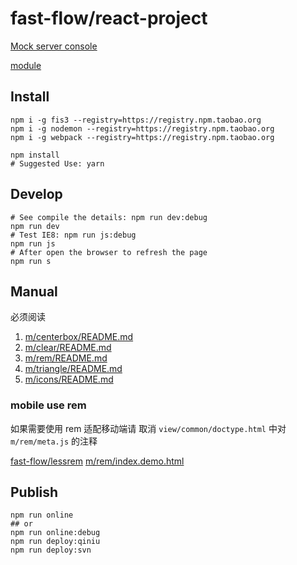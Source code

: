# fast-flow/react-project

[Mock server console](/fms/)

[module](./m/README.md)

## Install

```shell
npm i -g fis3 --registry=https://registry.npm.taobao.org
npm i -g nodemon --registry=https://registry.npm.taobao.org
npm i -g webpack --registry=https://registry.npm.taobao.org
```

```shell
npm install
# Suggested Use: yarn
```

## Develop

```shell
# See compile the details: npm run dev:debug
npm run dev
# Test IE8: npm run js:debug
npm run js
# After open the browser to refresh the page
npm run s
```

## Manual

必须阅读

1. [m/centerbox/README.md](./m/centerbox/README.md)
2. [m/clear/README.md](./m/clear/README.md)
3. [m/rem/README.md](./m/rem/README.md)
4. [m/triangle/README.md](./m/triangle/README.md)
5. [m/icons/README.md](./m/icons/README.md)

### mobile use rem

如果需要使用 rem 适配移动端请 取消 `view/common/doctype.html` 中对 `m/rem/meta.js` 的注释

[fast-flow/lessrem](https://github.com/fast-flow/lessrem)  <a href="./m/rem/index.demo.html">m/rem/index.demo.html</a>


## Publish

```shell
npm run online
## or
npm run online:debug
npm run deploy:qiniu
npm run deploy:svn
```

